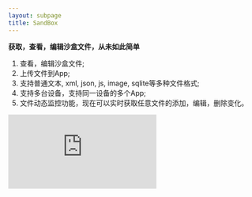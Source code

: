 ```yaml
---
layout: subpage
title: SandBox
---
```



**获取，查看，编辑沙盒文件，从未如此简单**

1. 查看，编辑沙盒文件;
2. 上传文件到App;
3. 支持普通文本, xml, json, js, image, sqlite等多种文件格式;
4. 支持多台设备，支持同一设备的多个App;
5. 文件动态监控功能，现在可以实时获取任意文件的添加，编辑，删除变化。



<div class="cndemovideo">
  <iframe src="http://player.youku.com/embed/XMzQzNzEwNTE4OA==" frameborder="0"></iframe>
</div>